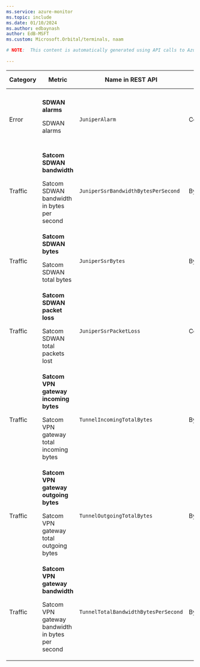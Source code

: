 ```yaml
---
ms.service: azure-monitor
ms.topic: include
ms.date: 01/10/2024
ms.author: edbaynash
author: EdB-MSFT
ms.custom: Microsoft.Orbital/terminals, naam

# NOTE:  This content is automatically generated using API calls to Azure. Any edits made on these files will be overwritten in the next run of the script. 
 
---
```


  
  
|Category|Metric|Name in REST API|Unit|Aggregation|Dimensions|Time Grains|DS Export|
|---|---|---|---|---|---|---|---|
|Error|**SDWAN alarms**<p><p>SDWAN alarms |`JuniperAlarm` |Count |Total, Count |`category`, `id`, `message`, `node`, `number`, `process`, `router`, `severity`, `shelvedReason`, `source`, `time`|PT1M |Yes|
|Traffic|**Satcom SDWAN bandwidth**<p><p>Satcom SDWAN bandwidth in bytes per second |`JuniperSsrBandwidthBytesPerSecond` |BytesPerSecond |Average |\<none\>|PT1M |Yes|
|Traffic|**Satcom SDWAN bytes**<p><p>Satcom SDWAN total bytes |`JuniperSsrBytes` |Bytes |Average |\<none\>|PT1M |Yes|
|Traffic|**Satcom SDWAN packet loss**<p><p>Satcom SDWAN total packets lost |`JuniperSsrPacketLoss` |Count |Average |\<none\>|PT1M |Yes|
|Traffic|**Satcom VPN gateway incoming bytes**<p><p>Satcom VPN gateway total incoming bytes |`TunnelIncomingTotalBytes` |Bytes |Average |\<none\>|PT1M |Yes|
|Traffic|**Satcom VPN gateway outgoing bytes**<p><p>Satcom VPN gateway total outgoing bytes |`TunnelOutgoingTotalBytes` |Bytes |Average |\<none\>|PT1M |Yes|
|Traffic|**Satcom VPN gateway bandwidth**<p><p>Satcom VPN gateway bandwidth in bytes per second |`TunnelTotalBandwidthBytesPerSecond` |BytesPerSecond |Average |\<none\>|PT1M |Yes|
